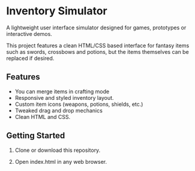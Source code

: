 # Inventory Simulator

A lightweight user interface simulator designed for games, prototypes or interactive demos.

This project features a clean HTML/CSS based interface for fantasy items such as swords, crossbows and potions, but the items themselves can be replaced if desired.

## Features

- You can merge items in crafting mode
- Responsive and styled inventory layout.
- Custom item icons (weapons, potions, shields, etc.)
- Tweaked drag and drop mechanics
- Clean HTML and CSS.

## Getting Started

1. Clone or download this repository.

2. Open index.html in any web browser.
